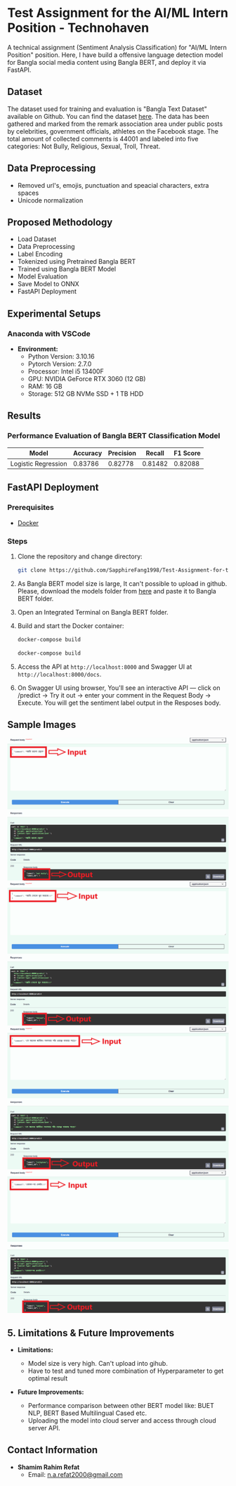 # Test Assignment for the AI/ML Intern Position - Technohaven

A technical assignment (Sentiment Analysis Classification) for "AI/ML Intern Position" position. Here, I have build a offensive language detection model for Bangla social media content using Bangla BERT, and deploy it via FastAPI.

## Dataset

The dataset used for training and evaluation is "Bangla Text Dataset" available on Github. You can find the dataset <a href="https://github.com/cypher-07/Bangla-Text-Dataset">here</a>. The data has been gathered and marked from the remark association area under public posts by celebrities, government officials, athletes on the Facebook stage. The total amount of collected comments is 44001 and labeled into five categories: Not Bully, Religious, Sexual, Troll, Threat. 

## Data Preprocessing

* Removed url's, emojis, punctuation and speacial characters, extra spaces
* Unicode normalization

## Proposed Methodology

* Load Dataset
* Data Preprocessing
* Label Encoding
* Tokenized using Pretrained Bangla BERT
* Trained using Bangla BERT Model
* Model Evaluation
* Save Model to ONNX
* FastAPI Deployment

## Experimental Setups
    
### Anaconda with VSCode
- **Environment:**
  - Python Version: 3.10.16 
  - Pytorch Version: 2.7.0
  - Processor: Intel i5 13400F
  - GPU: NVIDIA GeForce RTX 3060 (12 GB)
  - RAM: 16 GB
  - Storage: 512 GB NVMe SSD + 1 TB HDD
    

## Results
### Performance Evaluation of Bangla BERT Classification Model

|        Model        | Accuracy | Precision | Recall  | F1 Score |
|---------------------|----------|-----------|---------|----------|
| Logistic Regression | 0.83786  |  0.82778  | 0.81482 | 0.82088  |

## FastAPI Deployment
### Prerequisites
- [Docker](https://docs.docker.com/get-docker/)

### Steps
1. Clone the repository and change directory:
   ```bash
   git clone https://github.com/SapphireFang1998/Test-Assignment-for-the-AI-ML-Intern-Position-Technohaven.git
   ```

2. As Bangla BERT model size is large, It can't possible to upload in github. Please, download the models folder from <a href="https://drive.google.com/drive/folders/1lZMo0rkP4KEh4srLvNlRdKLG4OB0Z2Qc?usp=sharing">here</a> and paste it to Bangla BERT folder.

3. Open an Integrated Terminal on Bangla BERT folder.

3. Build and start the Docker container:
   ```bash
   docker-compose build
   ```

   ```bash
   docker-compose build
   ```

3. Access the API at `http://localhost:8000` and Swagger UI at `http://localhost:8000/docs`.

4. On Swagger UI using browser, You'll see an interactive API — click on /predict → Try it out → enter your comment in the Request Body → Execute. You will get the sentiment label output in the Resposes body.

## Sample Images

![Sample Images](Images/1.png)
![Sample Images](Images/2.png)
![Sample Images](Images/3.png)
![Sample Images](Images/4.png)

## 5. Limitations & Future Improvements

- **Limitations:**
  - Model size is very high. Can't upload into gihub.
  - Have to test and tuned more combination of Hyperparameter to get optimal result

- **Future Improvements:**
  - Performance comparison between other BERT model like: BUET NLP, BERT Based Multilingual Cased etc.
  - Uploading the model into cloud server and access through cloud server API.

## Contact Information

- **Shamim Rahim Refat**
  - Email: [n.a.refat2000@gmail.com](mailto:n.a.refat2000@gmail.com)
